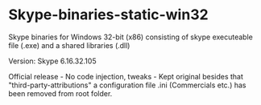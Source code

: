 Skype-binaries-static-win32
===========================

Skype binaries for Windows 32-bit (x86) consisting of skype executeable file (.exe) and a shared libraries (.dll)

Version: Skype 6.16.32.105

Official release - No code injection, tweaks - Kept original besides that "third-party-attributions" a configuration file .ini (Commercials etc.) has been removed from root folder.
